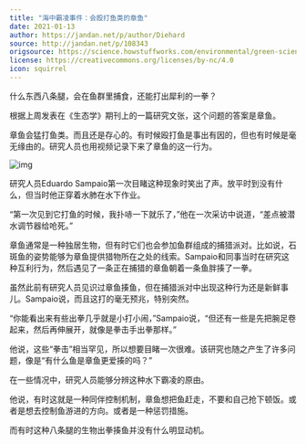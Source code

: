 ```yaml
---
title: "海中霸凌事件：会殴打鱼类的章鱼"
date: 2021-01-13
author: https://jandan.net/p/author/Diehard
source: http://jandan.net/p/108343
origsource: https://science.howstuffworks.com/environmental/green-science/beavers-permafrost-climate-change.htm
license: https://creativecommons.org/licenses/by-nc/4.0
icon: squirrel
---
```



什么东西八条腿，会在鱼群里捕食，还能打出犀利的一拳？

根据上周发表在《生态学》期刊上的一篇研究文张，这个问题的答案是章鱼。

章鱼会猛打鱼类。而且还是存心的。有时候殴打鱼是事出有因的，但也有时候是毫无缘由的。研究人员也用视频记录下来了章鱼的这一行为。

![img](media/108343_01.gif)

研究人员Eduardo Sampaio第一次目睹这种现象时笑出了声。放平时到没有什么，但当时他正穿着水肺在水下作业。

“第一次见到它打鱼的时候，我扑哧一下就乐了，”他在一次采访中说道，“差点被潜水调节器给呛死。”

章鱼通常是一种独居生物，但有时它们也会参加鱼群组成的捕猎派对。比如说，石斑鱼的姿势能够为章鱼提供猎物所在之处的线索。Sampaio和同事当时在研究这种互利行为，然后遇见了一条正在捕猎的章鱼朝着一条鱼胖揍了一拳。

虽然此前有研究人员见识过章鱼揍鱼，但在捕猎派对中出现这种行为还是新鲜事儿。Sampaio说，而且这打的毫无预兆，特别突然。

“你能看出来有些出拳几乎就是小打小闹，”Sampaio说，“但还有一些是先把腕足卷起来，然后再伸展开，就像是拳击手出拳那样。”

他说，这些“拳击”相当罕见，所以想要目睹一次很难。该研究也随之产生了许多问题，像是“有什么鱼是章鱼更爱揍的吗？”

在一些情况中，研究人员能够分辨这种水下霸凌的原由。

他说，有时这就是一种同伴控制机制，章鱼想把鱼赶走，不要和自己抢下顿饭。或者是想去控制鱼游进的方向。或者是一种惩罚措施。

而有时这种八条腿的生物出拳揍鱼并没有什么明显动机。